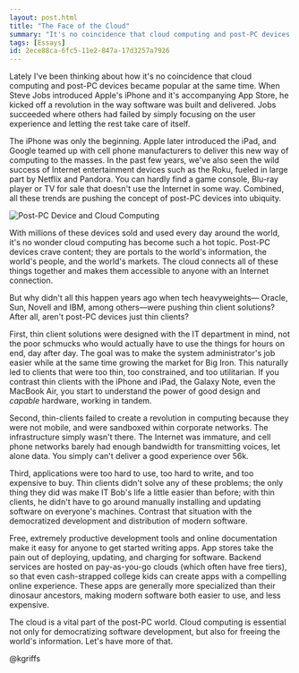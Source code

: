 ```yaml
---
layout: post.html
title: "The Face of the Cloud"
summary: "It's no coincidence that cloud computing and post-PC devices became popular at the same time. But why didn't all this happen years ago when tech heavyweights were pushing thin clients?"
tags: [Essays]
id: 2ece88ca-6fc5-11e2-847a-17d3257a7926
---
```


Lately I've been thinking about how it's no coincidence that cloud computing and post-PC devices became popular at the same time. When Steve Jobs introduced Apple's iPhone and it's accompanying App Store, he kicked off a revolution in the way software was built and delivered. Jobs succeeded where others had failed by simply focusing on the user experience and letting the rest take care of itself. 

The iPhone was only the beginning. Apple later introduced the iPad, and Google teamed up with cell phone manufacturers to deliver this new way of computing to the masses. In the past few years, we've also seen the wild success of Internet entertainment devices such as the Roku, fueled in large part by Netflix and Pandora. You can hardly find a game console, Blu-ray player or TV for sale that doesn't use the Internet in some way. Combined, all these trends are pushing the concept of post-PC devices into ubiquity. 

<img src="/assets/images/cloud-post-pc-device.png" alt="Post-PC Device and Cloud Computing" />

With millions of these devices sold and used every day around the world, it's no wonder cloud computing has become such a hot topic. Post-PC devices crave content; they are portals to the world's information, the world's people, and the world's markets. The cloud connects all of these things together and makes them accessible to anyone with an Internet connection.

But why didn't all this happen years ago when tech heavyweights&mdash; Oracle, Sun, Novell and IBM, among others&mdash;were pushing thin client solutions? After all, aren't post-PC devices just thin clients?

First, thin client solutions were designed with the IT department in mind, not the poor schmucks who would actually have to use the things for hours on end, day after day. The goal was to make the system administrator's job easier while at the same time growing the market for Big Iron. This naturally led to clients that were too thin, too constrained, and too utilitarian. If you contrast thin clients with the iPhone and iPad, the Galaxy Note, even the MacBook Air, you start to understand the power of good design and *capable* hardware, working in tandem.

Second, thin-clients failed to create a revolution in computing because they were not mobile, and were sandboxed within corporate networks. The infrastructure simply wasn't there. The Internet was immature, and cell phone networks barely had enough bandwidth for transmitting voices, let alone data. You simply can't deliver a good experience over 56k.

Third, applications were too hard to use, too hard to write, and too expensive to buy. Thin clients didn't solve any of these problems; the only thing they did was make IT Bob's life a little easier than before; with thin clients, he didn't have to go around manually installing and updating software on everyone's machines. Contrast that situation with the democratized development and distribution of modern software. 

Free, extremely productive development tools and online documentation make it easy for anyone to get started writing apps. App stores take the pain out of deploying, updating, and charging for software. Backend services are hosted on pay-as-you-go clouds (which often have free tiers), so that even cash-strapped college kids can create apps with a compelling online experience. These apps are generally more specialized than their dinosaur ancestors, making modern software both easier to use, and less expensive. 

The cloud is a vital part of the post-PC world. Cloud computing is essential not only for democratizing software development, but also for freeing the world's information. Let's have more of that.

@kgriffs